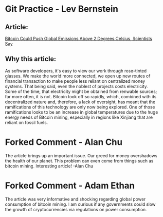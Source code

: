 # Git Practice - Lev Bernstein

## Article:

[Bitcoin Could Push Global Emissions Above 2 Degrees Celsius, Scientists Say](https://truthout.org/articles/bitcoin-could-push-global-emissions-above-2-degrees-celsius-scientists-say/)

## Why this article:

As software developers, it's easy to view our work through rose-tinted glasses.
We make the world more connected, we open up new routes of financial transaction to make people less reliant on centralized money systems.
That being said, even the noblest of projects costs electricity. Some of the time, that electricity might be obtained from renwable sources; far more often, it is not.
Bitcoin took off so rapidly, which, combined with its decentralized nature and, therefore, a lack of oversight, has meant that the ramifications of this technology are only now being explored.
One of those ramifications looks to be an increase in global temperatures due to the huge energy needs of Bitcoin mining, especially in regions like Xinjiang that are reliant on fossil fuels.

# Forked Comment - Alan Chu
The article brings up an important issue. Our greed for money overshadows the health of our planet. This problem can even come from things such as bitcoin mining.
Interesting article! -Alan Chu

# Forked Comment - Adam Ethan
The article was very informative and shocking regarding global power consumption of bitcoin mining. I am curious if any governments could slow the growth of cryptocurrencies via regulations on power consumption. 